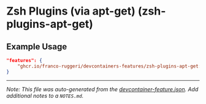 
# Zsh Plugins (via apt-get) (zsh-plugins-apt-get)



## Example Usage

```json
"features": {
    "ghcr.io/franco-ruggeri/devcontainers-features/zsh-plugins-apt-get:0": {}
}
```





---

_Note: This file was auto-generated from the [devcontainer-feature.json](https://github.com/franco-ruggeri/devcontainers-features/blob/main/src/zsh-plugins-apt-get/devcontainer-feature.json).  Add additional notes to a `NOTES.md`._
